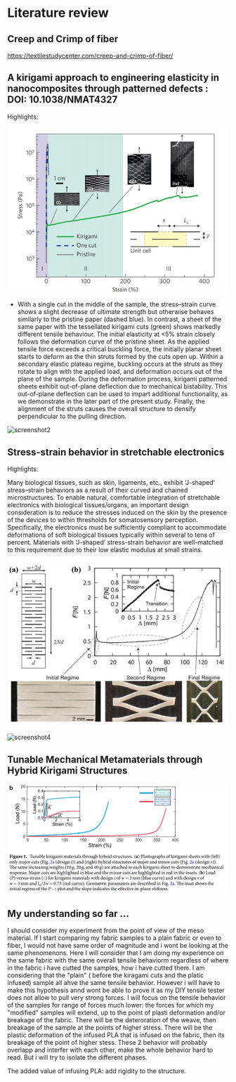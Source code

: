 # Literature review

## Creep and Crimp of fiber
https://textilestudycenter.com/creep-and-crimp-of-fiber/

## A kirigami approach to engineering elasticity in nanocomposites through patterned defects : DOI: 10.1038/NMAT4327

Highlights:

![screenshot1](./assets/Stress-strain_curves_for_model_macroscale_kirigami_sheet.png)




- With a single cut in the middle of the sample, the stress–strain curve shows a slight decrease of ultimate strength but otherwise behaves similarly to the pristine paper (dashed blue). In contrast, a sheet of the same paper with the tessellated kirigami cuts (green) shows markedly different tensile behaviour. The initial elasticity at <5% strain closely follows the deformation curve of the pristine sheet. As the applied tensile force exceeds a critical buckling force, the initially planar sheet starts to deform as the thin struts formed by the cuts open up. Within a secondary elastic plateau regime, buckling occurs at the struts as they rotate to align with the applied load, and deformation occurs out of
the plane of the sample. During the deformation process, kirigami patterned sheets exhibit out-of-plane deflection due to mechanical bistability. This out-of-plane deflection can be used to impart additional functionality, as we demonstrate in the later part of the present study. Finally, the alignment of the struts causes the overall structure to densify perpendicular to the pulling direction.

![screenshot2](./assets/Variable_Unit_Cell_Parameters.png)



## Stress-strain behavior in stretchable electronics

Highlights:

Many biological tissues, such as skin, ligaments, etc., exhibit ‘J-shaped’ stress–strain behaviors as a result of their curved and chained microstructures.
To enable natural, comfortable integration of stretchable electronics with biological tissues/organs, an important design consideration is to reduce the stresses induced on
the skin by the presence of the devices to within thresholds for somatosensory perception. Specifically, the electronics must be sufficiently compliant to accommodate deformations of soft biological tissues typically within several to tens of percent. Materials with ‘J-shaped’ stress-strain behavior are well-matched to this requirement due to their low elastic modulus at small strains.


![screenshot3](./assets/Kirigami_pattern_force-displacement_curve.png)

![screenshot4](./assets/Stress-strain_responses_of_knitted_and_woven_fabric.png)


## Tunable Mechanical Metamaterials through Hybrid Kirigami Structures

![screenshot5](./assets/Tunabe_kirigami_hybrid_structure.png)


## My understanding so far ...

I should consider my experiment from the point of view of the meso material. If I start comparing my fabric samples to a plain fabric or even to fiber, I would not have same order of magnitude and i wont be looking at the same phenomenons. Here I will consider that I am doing my experience on the same fabric with the same overall tensile behaviorm regardless of where in the fabric i have cutted the samples, how i have cutted them. I am considering that the "plain" ( before the kiragami cuts and the platic infused) sample
all ahve the same tensile behavior. However i will have to make this hypothesis annd wont be able to prove it as my DIY tensile tester does not allow to pull very strong forces.
I will focus on the tensile behavior of the samples for range of forces much lower: the forces for which my "modified" samples will extend, up to the point of plasti deformation  and/or breakage of the fabric.
There will be the deteroration of the weave, then breakage of the sample at the points of higher stress.
There will be the plastic deformation of the infused PLA that is infused on the fabric, then its breakage of the point of higher stess.
These 2 behavior will probably overlapp and interfer with each other, make the whole behavior hard to read. But i will try to isolate the different phases.

The added value of infusing PLA: add rigidity to the structure. 

